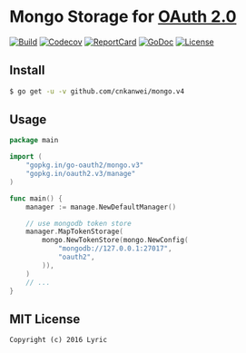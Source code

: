 # Mongo Storage for [OAuth 2.0](https://github.com/go-oauth2/oauth2)

[![Build][Build-Status-Image]][Build-Status-Url] [![Codecov][codecov-image]][codecov-url] [![ReportCard][reportcard-image]][reportcard-url] [![GoDoc][godoc-image]][godoc-url] [![License][license-image]][license-url]

## Install

``` bash
$ go get -u -v github.com/cnkanwei/mongo.v4
```

## Usage

``` go
package main

import (
	"gopkg.in/go-oauth2/mongo.v3"
	"gopkg.in/oauth2.v3/manage"
)

func main() {
	manager := manage.NewDefaultManager()

	// use mongodb token store
	manager.MapTokenStorage(
		mongo.NewTokenStore(mongo.NewConfig(
			"mongodb://127.0.0.1:27017",
			"oauth2",
		)),
	)
	// ...
}
```

## MIT License

```
Copyright (c) 2016 Lyric
```

[Build-Status-Url]: https://travis-ci.org/go-oauth2/mongo
[Build-Status-Image]: https://travis-ci.org/go-oauth2/mongo.svg?branch=master
[codecov-url]: https://codecov.io/gh/go-oauth2/mongo
[codecov-image]: https://codecov.io/gh/go-oauth2/mongo/branch/master/graph/badge.svg
[reportcard-url]: https://goreportcard.com/report/gopkg.in/go-oauth2/mongo.v3
[reportcard-image]: https://goreportcard.com/badge/gopkg.in/go-oauth2/mongo.v3
[godoc-url]: https://godoc.org/gopkg.in/go-oauth2/mongo.v3
[godoc-image]: https://godoc.org/gopkg.in/go-oauth2/mongo.v3?status.svg
[license-url]: http://opensource.org/licenses/MIT
[license-image]: https://img.shields.io/npm/l/express.svg
